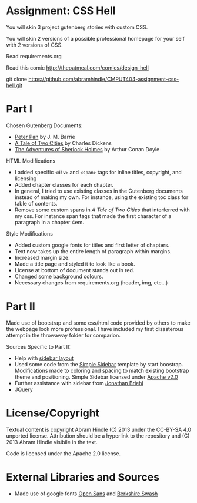 Assignment: CSS Hell
====================

You will skin 3 project gutenberg stories with custom CSS.

You will skin 2 versions of a possible professional homepage for your
self with 2 versions of CSS.

Read requirements.org

Read this comic http://theoatmeal.com/comics/design_hell

git clone https://github.com/abramhindle/CMPUT404-assignment-css-hell.git


Part I
=================

Chosen Gutenberg Documents:

* [Peter Pan](http://www.gutenberg.org/files/16/16-h/16-h.htm) by J. M. Barrie
* [A Tale of Two Cities](http://www.gutenberg.org/files/98/98-h/98-h.htm) by Charles Dickens
* [The Adventures of Sherlock Holmes](http://www.gutenberg.org/files/1661/1661-h/1661-h.htm) by Arthur Conan Doyle

HTML Modifications

* I added specific `<div>` and `<span>` tags for inline titles, copyright, and licensing
* Added chapter classes for each chapter.
* In general, I tried to use existing classes in the Gutenberg documents instead of making my own. For instance, using the existing toc class for table of contents.
* Remove some custom spans in *A Tale of Two Cities* that interferred with my css. For instance span tags that made the first character of a paragraph in a chapter 4em.

Style Modifications

* Added custom google fonts for titles and first letter of chapters.
* Text now takes up the entire length of paragraph within margins.
* Increased margin size.
* Made a title page and styled it to look like a book.
* License at bottom of document stands out in red.
* Changed some background colours.
* Necessary changes from requirements.org (header, img, etc...)

Part II
=================

Made use of bootstrap and some css/html code provided by others to make the webpage look more professional. I have included my first disasterous attempt in the throwaway folder for comparion.

Sources Specific to Part II:

* Help with [sidebar layout](http://stackoverflow.com/questions/18147887/html-layout-adding-sidebar-column-to-existing-site)
* Used some code from the [Simple Sidebar](http://startbootstrap.com/template-overviews/simple-sidebar/) template by start boostrap. Modifications made to coloring and spacing to match existing bootstrap theme and positioning. Simple Sidebar licensed under [Apache v2.0](https://github.com/IronSummitMedia/startbootstrap/blob/gh-pages/LICENSE)
* Further assistance with sidebar from [Jonathan Briehl](http://www.jonathanbriehl.com/2014/01/17/vertical-menu-for-bootstrap-3/)
* JQuery

License/Copyright
=================

Textual content is copyright Abram Hindle (C) 2013 under the CC-BY-SA
4.0 unported license. Attribution should be a hyperlink to the
repository and (C) 2013 Abram Hindle visibile in the text.

Code is licensed under the Apache 2.0 license.

External Libraries and Sources
=================
* Made use of google fonts [Open Sans](https://www.google.com/fonts/#QuickUsePlace:quickUse) and [Berkshire Swash](http://www.google.com/fonts#UsePlace:use/Collection:Berkshire+Swash)
